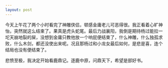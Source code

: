 ```yaml
---
layout: post
---
```

今天上午花了两个小时看完了神雕侠侣，顿感金庸老儿可恶得很。我正看着心旷神怡，突然就这么结束了。果真是虎头蛇尾。最后力战襄阳，我倒是期待杨过能拉一坨天崩地裂的屎，没想到金庸只教他放一个响屁便结束了，什么神雕，什么独孤求败，什么木剑，都还没使出来呢。况且那杨过和小龙女最后如何，是悲是喜，连个结局也没有便结束了。

悲愤至极，我决定开始看鹿鼎记。逐鹿中原，问鼎天下，希望是部好书。